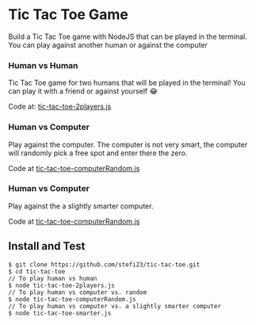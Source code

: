 # Tic Tac Toe Game

Build a Tic Tac Toe game with NodeJS that can be played in the terminal. You can play against another human or against the computer

### Human vs Human

Tic Tac Toe game for two humans that will be played in the terminal! You can play it with a friend or against yourself 😂

Code at: [tic-tac-toe-2players.js](tic-tac-toe-2players.js)

### Human vs Computer

Play against the computer. The computer is not very smart, the computer will randomly pick a free spot and enter there the zero.

Code at [tic-tac-toe-computerRandom.js](tic-tac-toe-computerRandom.js)

### Human vs Computer

Play against the a slightly smarter computer.

Code at [tic-tac-toe-computerRandom.js](tic-tac-toe-smarter.js)

## Install and Test

```
$ git clone https://github.com/stefi23/tic-tac-toe.git
$ cd tic-tac-toe
// To play human vs human
$ node tic-tac-toe-2players.js
// To play human vs computer vs. random
$ node tic-tac-toe-computerRandom.js
// To play human vs computer vs. a slightly smarter computer
$ node tic-tac-toe-smarter.js
```
